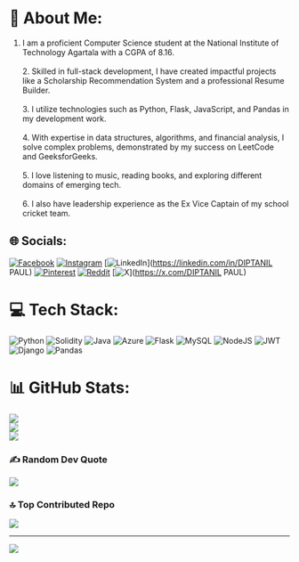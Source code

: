 # 💫 About Me:
1. I am a proficient Computer Science student at the National Institute of Technology Agartala with a CGPA of 8.16.<br><br>2. Skilled in full-stack development, I have created impactful projects like a Scholarship Recommendation System and a professional Resume Builder.<br><br>3. I utilize technologies such as Python, Flask, JavaScript, and Pandas in my development work.<br><br>4. With expertise in data structures, algorithms, and financial analysis, I solve complex problems, demonstrated by my success on LeetCode and GeeksforGeeks.<br><br>5. I love listening to music, reading books, and exploring different domains of emerging tech.<br><br>6. I also have leadership experience as the Ex Vice Captain of my school cricket team.


## 🌐 Socials:
[![Facebook](https://img.shields.io/badge/Facebook-%231877F2.svg?logo=Facebook&logoColor=white)](https://facebook.com/paul_fictionio) [![Instagram](https://img.shields.io/badge/Instagram-%23E4405F.svg?logo=Instagram&logoColor=white)](https://instagram.com/paul_fictionio) [![LinkedIn](https://img.shields.io/badge/LinkedIn-%230077B5.svg?logo=linkedin&logoColor=white)](https://linkedin.com/in/DIPTANIL PAUL) [![Pinterest](https://img.shields.io/badge/Pinterest-%23E60023.svg?logo=Pinterest&logoColor=white)](https://pinterest.com/Diptanil_paul) [![Reddit](https://img.shields.io/badge/Reddit-%23FF4500.svg?logo=Reddit&logoColor=white)](https://reddit.com/user/u/Historical_Drink_299) [![X](https://img.shields.io/badge/X-black.svg?logo=X&logoColor=white)](https://x.com/DIPTANIL PAUL) 

# 💻 Tech Stack:
![Python](https://img.shields.io/badge/python-3670A0?style=for-the-badge&logo=python&logoColor=ffdd54) ![Solidity](https://img.shields.io/badge/Solidity-%23363636.svg?style=for-the-badge&logo=solidity&logoColor=white) ![Java](https://img.shields.io/badge/java-%23ED8B00.svg?style=for-the-badge&logo=openjdk&logoColor=white) ![Azure](https://img.shields.io/badge/azure-%230072C6.svg?style=for-the-badge&logo=microsoftazure&logoColor=white) ![Flask](https://img.shields.io/badge/flask-%23000.svg?style=for-the-badge&logo=flask&logoColor=white) ![MySQL](https://img.shields.io/badge/mysql-4479A1.svg?style=for-the-badge&logo=mysql&logoColor=white) ![NodeJS](https://img.shields.io/badge/node.js-6DA55F?style=for-the-badge&logo=node.js&logoColor=white) ![JWT](https://img.shields.io/badge/JWT-black?style=for-the-badge&logo=JSON%20web%20tokens) ![Django](https://img.shields.io/badge/django-%23092E20.svg?style=for-the-badge&logo=django&logoColor=white) ![Pandas](https://img.shields.io/badge/pandas-%23150458.svg?style=for-the-badge&logo=pandas&logoColor=white)
# 📊 GitHub Stats:
![](https://github-readme-stats.vercel.app/api?username=Diptanil-x-42&theme=dark&hide_border=false&include_all_commits=false&count_private=false)<br/>
![](https://github-readme-streak-stats.herokuapp.com/?user=Diptanil-x-42&theme=dark&hide_border=false)<br/>
![](https://github-readme-stats.vercel.app/api/top-langs/?username=Diptanil-x-42&theme=dark&hide_border=false&include_all_commits=false&count_private=false&layout=compact)

### ✍️ Random Dev Quote
![](https://quotes-github-readme.vercel.app/api?type=horizontal&theme=radical)

### 🔝 Top Contributed Repo
![](https://github-contributor-stats.vercel.app/api?username=Diptanil-x-42&limit=5&theme=dark&combine_all_yearly_contributions=true)

---
[![](https://visitcount.itsvg.in/api?id=Diptanil-x-42&icon=0&color=0)](https://visitcount.itsvg.in)

<!-- Proudly created with GPRM ( https://gprm.itsvg.in ) -->
